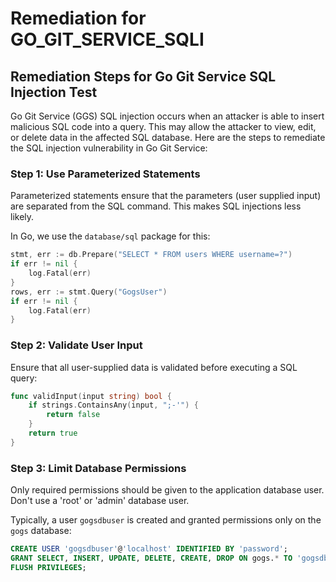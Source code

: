 # Remediation for GO_GIT_SERVICE_SQLI

## Remediation Steps for Go Git Service SQL Injection Test

Go Git Service (GGS) SQL injection occurs when an attacker is able to insert malicious SQL code into a query. This may allow the attacker to view, edit, or delete data in the affected SQL database. Here are the steps to remediate the SQL injection vulnerability in Go Git Service:

### Step 1: Use Parameterized Statements
Parameterized statements ensure that the parameters (user supplied input) are separated from the SQL command. This makes SQL injections less likely.

In Go, we use the `database/sql` package for this:

```go
stmt, err := db.Prepare("SELECT * FROM users WHERE username=?")
if err != nil {
    log.Fatal(err)
}
rows, err := stmt.Query("GogsUser")
if err != nil {
    log.Fatal(err)
}
```

### Step 2: Validate User Input
Ensure that all user-supplied data is validated before executing a SQL query:

```go
func validInput(input string) bool {
    if strings.ContainsAny(input, ";-'") {
        return false
    }
    return true
}
```

### Step 3: Limit Database Permissions
Only required permissions should be given to the application database user. Don't use a 'root' or 'admin' database user.

Typically, a user `gogsdbuser` is created and granted permissions only on the `gogs` database:

```sql
CREATE USER 'gogsdbuser'@'localhost' IDENTIFIED BY 'password';
GRANT SELECT, INSERT, UPDATE, DELETE, CREATE, DROP ON gogs.* TO 'gogsdbuser'@'localhost';
FLUSH PRIVILEGES;
```